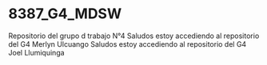# 8387_G4_MDSW
Repositorio del grupo d trabajo N°4
Saludos estoy accediendo al repositorio del G4 Merlyn Ulcuango 
Saludos estoy accediendo al repositorio del G4 Joel Llumiquinga
